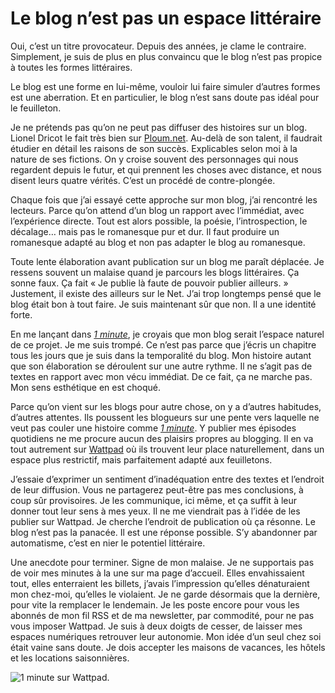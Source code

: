 # Le blog n’est pas un espace littéraire

Oui, c’est un titre provocateur. Depuis des années, je clame le contraire. Simplement, je suis de plus en plus convaincu que le blog n’est pas propice à toutes les formes littéraires.<span id="more-39228"></span>

Le blog est une forme en lui-même, vouloir lui faire simuler d’autres formes est une aberration. Et en particulier, le blog n’est sans doute pas idéal pour le feuilleton.

Je ne prétends pas qu’on ne peut pas diffuser des histoires sur un blog. Lionel Dricot le fait très bien sur [Ploum.net](https://ploum.net/). Au-delà de son talent, il faudrait étudier en détail les raisons de son succès. Explicables selon moi à la nature de ses fictions. On y croise souvent des personnages qui nous regardent depuis le futur, et qui prennent les choses avec distance, et nous disent leurs quatre vérités. C’est un procédé de contre-plongée.

Chaque fois que j’ai essayé cette approche sur mon blog, j’ai rencontré les lecteurs. Parce qu’on attend d’un blog un rapport avec l’immédiat, avec l’expérience directe. Tout est alors possible, la poésie, l’introspection, le décalage… mais pas le romanesque pur et dur. Il faut produire un romanesque adapté au blog et non pas adapter le blog au romanesque.

Toute lente élaboration avant publication sur un blog me paraît déplacée. Je ressens souvent un malaise quand je parcours les blogs littéraires. Ça sonne faux. Ça fait « Je publie là faute de pouvoir publier ailleurs. » Justement, il existe des ailleurs sur le Net. J’ai trop longtemps pensé que le blog était bon à tout faire. Je suis maintenant sûr que non. Il a une identité forte.

En me lançant dans [*1 minute*](https://tcrouzet.com/une-minute/), je croyais que mon blog serait l’espace naturel de ce projet. Je me suis trompé. Ce n’est pas parce que j’écris un chapitre tous les jours que je suis dans la temporalité du blog. Mon histoire autant que son élaboration se déroulent sur une autre rythme. Il ne s’agit pas de textes en rapport avec mon vécu immédiat. De ce fait, ça ne marche pas. Mon sens esthétique en est choqué.

Parce qu’on vient sur les blogs pour autre chose, on y a d’autres habitudes, d’autres attentes. Ils poussent les blogueurs sur une pente vers laquelle ne veut pas couler une histoire comme [*1 minute*](https://tcrouzet.com/une-minute/). Y publier mes épisodes quotidiens ne me procure aucun des plaisirs propres au blogging. Il en va tout autrement sur [Wattpad](http://www.wattpad.com/story/29694130-1-minute) où ils trouvent leur place naturellement, dans un espace plus restrictif, mais parfaitement adapté aux feuilletons.

J’essaie d’exprimer un sentiment d’inadéquation entre des textes et l’endroit de leur diffusion. Vous ne partagerez peut-être pas mes conclusions, à coup sûr provisoires. Je les communique, ici même, et ça suffit à leur donner tout leur sens à mes yeux. Il ne me viendrait pas à l’idée de les publier sur Wattpad. Je cherche l’endroit de publication où ça résonne. Le blog n’est pas la panacée. Il est une réponse possible. S’y abandonner par automatisme, c’est en nier le potentiel littéraire.

Une anecdote pour terminer. Signe de mon malaise. Je ne supportais pas de voir mes minutes à la une sur ma page d’accueil. Elles envahissaient tout, elles enterraient les billets, j’avais l’impression qu’elles dénaturaient mon chez-moi, qu’elles le violaient. Je ne garde désormais que la dernière, pour vite la remplacer le lendemain. Je les poste encore pour vous les abonnés de mon fil RSS et de ma newsletter, par commodité, pour ne pas vous imposer Wattpad. Je suis à deux doigts de cesser, de laisser mes espaces numériques retrouver leur autonomie. Mon idée d’un seul chez soi était vaine sans doute. Je dois accepter les maisons de vacances, les hôtels et les locations saisonnières.

![1 minute sur Wattpad.](https://tcrouzet.com/images_tc/2015/02/wattpad.jpg)